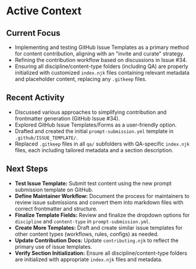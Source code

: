 # Active Context

## Current Focus
- Implementing and testing GitHub Issue Templates as a primary method for content contribution, aligning with an "invite and curate" strategy.
- Refining the contribution workflow based on discussions in Issue #34.
- Ensuring all discipline/content-type folders (including QA) are properly initialized with customized `index.njk` files containing relevant metadata and placeholder content, replacing any `.gitkeep` files.

## Recent Activity
- Discussed various approaches to simplifying contribution and frontmatter generation (GitHub Issue #34).
- Explored GitHub Issue Templates/Forms as a user-friendly option.
- Drafted and created the initial `prompt-submission.yml` template in `.github/ISSUE_TEMPLATE/`.
- Replaced `.gitkeep` files in all `qa/` subfolders with QA-specific `index.njk` files, each including tailored metadata and a section description.

## Next Steps
- **Test Issue Template:** Submit test content using the new prompt submission template on GitHub.
- **Define Maintainer Workflow:** Document the process for maintainers to review issue submissions and convert them into markdown files with correct frontmatter and structure.
- **Finalize Template Fields:** Review and finalize the dropdown options for `discipline` and `content-type` in `prompt-submission.yml`.
- **Create More Templates:** Draft and create similar issue templates for other content types (workflows, rules, configs) as needed.
- **Update Contribution Docs:** Update `contributing.njk` to reflect the primary use of issue templates.
- **Verify Section Initialization:** Ensure all discipline/content-type folders are initialized with appropriate `index.njk` files and metadata. 